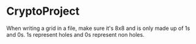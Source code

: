 # CryptoProject
When writing a grid in a file, make sure it's 8x8 and is only made up of 1s and 0s. 1s represent holes and 0s represent non holes.


